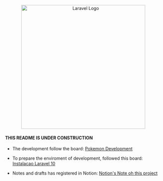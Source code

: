 <p align="center"><a href="https://laravel.com" target="_blank"><img src="https://raw.githubusercontent.com/laravel/art/master/logo-lockup/5%20SVG/2%20CMYK/1%20Full%20Color/laravel-logolockup-cmyk-red.svg" width="400" alt="Laravel Logo"></a></p>


#### THIS README IS UNDER CONSTRUCTION


- The development follow the board: 
[Pokemon Development](https://github.com/orgs/estudos-desafios/projects/5/views/1)

- To prepare the enviroment of development, followed this board:
  [Instalacao Laravel 10](https://github.com/orgs/estudos-desafios/projects/3)

- Notes and drafts has registered in Notion:
  [Notion's Note oh this project](https://www.notion.so/Desafio-API-Pokemon-com-Laravel-1a6658047fce8051bff7f447de18a200)
